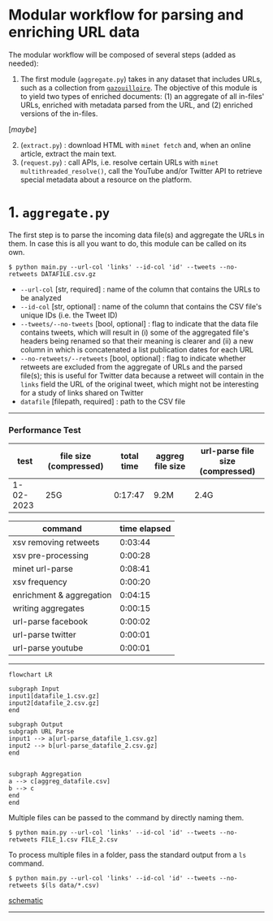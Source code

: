 # Modular workflow for parsing and enriching URL data

The modular workflow will be composed of several steps (added as needed):
1. The first module (`aggregate.py`) takes in any dataset that includes URLs, such as a collection from [`gazouilloire`](https://github.com/medialab/gazouilloire). The objective of this module is to yield two types of enriched documents: (1) an aggregate of all in-files' URLs, enriched with metadata parsed from the URL, and (2) enriched versions of the in-files.

[*maybe*]

2. (`extract.py`) : download HTML with `minet fetch` and, when an online article, extract the main text.
3. (`request.py`) : call APIs, i.e. resolve certain URLs with `minet multithreaded_resolve()`, call the YouTube and/or Twitter API to retrieve special metadata about a resource on the platform.


# 1. `aggregate.py`
The first step is to parse the incoming data file(s) and aggregate the URLs in them. In case this is all you want to do, this module can be called on its own.


```shell
$ python main.py --url-col 'links' --id-col 'id' --tweets --no-retweets DATAFILE.csv.gz
```
- `--url-col` [str, required] : name of the column that contains the URLs to be analyzed
- `--id-col` [str, optional] : name of the column that contains the CSV file's unique IDs (i.e. the Tweet ID)
- `--tweets/--no-tweets` [bool, optional] : flag to indicate that the data file contains tweets, which will result in (i) some of the aggregated file's headers being renamed so that their meaning is clearer and (ii) a new column in which is concatenated a list publication dates for each URL
- `--no-retweets/--retweets` [bool, optional] : flag to indicate whether retweets are excluded from the aggregate of URLs and the parsed file(s); this is useful for Twitter data because a retweet will contain in the `links` field the URL of the original tweet, which might not be interesting for a study of links shared on Twitter
- `datafile` [filepath, required] : path to the CSV file

---
### Performance Test

|test|file size (compressed)|total time|aggreg file size|url-parse file size (compressed)|
|--|--|--|--|--|
|1-02-2023|25G|0:17:47|9.2M|2.4G|

|command|time elapsed|
|--|--|
|xsv removing retweets|0:03:44|
|xsv pre-processing|0:00:28|
|minet url-parse|0:08:41|
|xsv frequency|0:00:20|
|enrichment & aggregation|0:04:15|
|writing aggregates|0:00:15|
|url-parse facebook|0:00:02|
|url-parse twitter|0:00:01|
|url-parse youtube|0:00:01|

---


```mermaid
flowchart LR

subgraph Input
input1[datafile_1.csv.gz]
input2[datafile_2.csv.gz]
end

subgraph Output
subgraph URL Parse
input1 --> a[url-parse_datafile_1.csv.gz]
input2 --> b[url-parse_datafile_2.csv.gz]
end


subgraph Aggregation
a --> c[aggreg_datafile.csv]
b --> c
end
end
```

Multiple files can be passed to the command by directly naming them.

```shell
$ python main.py --url-col 'links' --id-col 'id' --tweets --no-retweets FILE_1.csv FILE_2.csv
```

To process multiple files in a folder, pass the standard output from a `ls` command.
```shell
$ python main.py --url-col 'links' --id-col 'id' --tweets --no-retweets $(ls data/*.csv)
```
[schematic](docs/aggregate.md)

---
